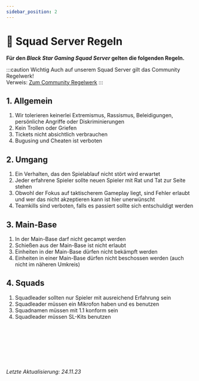 ```yaml
---
sidebar_position: 2
---
```


# 📖 Squad Server Regeln

**Für den *Black Star Gaming Squad Server* gelten die folgenden Regeln.**

:::caution Wichtig
Auch auf unserem Squad Server gilt das Community Regelwerk!  
Verweis: [Zum Community Regelwerk](/docs/community-rules)
:::

## 1. Allgemein
1. Wir tolerieren keinerlei Extremismus, Rassismus, Beleidigungen, persönliche Angriffe oder Diskriminierungen
2. Kein Trollen oder Griefen
3. Tickets nicht absichtlich verbrauchen
4. Bugusing und Cheaten ist verboten

## 2. Umgang
1. Ein Verhalten, das den Spielablauf nicht stört wird erwartet
2. Jeder erfahrene Spieler sollte neuen Spieler mit Rat und Tat zur Seite stehen
3. Obwohl der Fokus auf taktischerem Gameplay liegt, sind Fehler erlaubt und wer das nicht akzeptieren kann ist hier unerwünscht
4. Teamkills sind verboten, falls es passiert sollte sich entschuldigt werden

## 3. Main-Base
1. In der Main-Base darf nicht gecampt werden
2. Schießen aus der Main-Base ist nicht erlaubt
3. Einheiten in der Main-Base dürfen nicht bekämpft werden
4. Einheiten in einer Main-Base dürfen nicht beschossen werden (auch nicht im näheren Umkreis)

## 4. Squads
1. Squadleader sollten nur Spieler mit ausreichend Erfahrung sein
2. Squadleader müssen ein Mikrofon haben und es benutzen
3. Squadnamen müssen mit 1.1 konform sein
4. Squadleader müssen SL-Kits benutzen
  
<br></br>
<br></br>
<br></br>

*Letzte Aktualisierung: 24.11.23*  